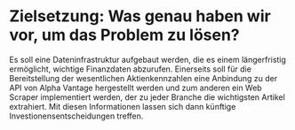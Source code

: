 # Zielsetzung: Was genau haben wir vor, um das Problem zu lösen?

Es soll eine Dateninfrastruktur aufgebaut werden, die es einem längerfristig ermöglicht, wichtige Finanzdaten abzurufen. Einerseits soll für die Bereitstellung der wesentlichen Aktienkennzahlen eine Anbindung zu der API von Alpha Vantage hergestellt werden und zum anderen ein Web Scraper implementiert werden, der zu jeder Branche die wichtigsten Artikel extrahiert. Mit diesen Informationen lassen sich dann künftige Investionensentscheidungen treffen.

